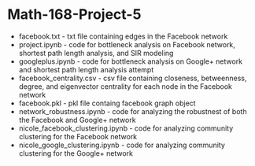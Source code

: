 # Math-168-Project-5

- facebook.txt - txt file containing edges in the Facebook network
- project.ipynb - code for bottleneck analysis on Facebook network, shortest path length analysis, and SIR modeling
- googleplus.ipynb - code for bottleneck analysis on Google+ network and shortest path length analysis attempt 
- facebook_centrality.csv - csv file containing closeness, betweenness, degree, and eigenvector centrality for each node in the Facebook network
- facebook.pkl - pkl file containg facebook graph object
- network_robustness.ipynb - code for analyzing the robustnest of both the Facebook and Google+ network
- nicole_facebook_clustering.ipynb - code for analyzing community clustering for the Facebook network
- nicole_google_clustering.ipynb - code for analyzing community clustering for the Google+ network
